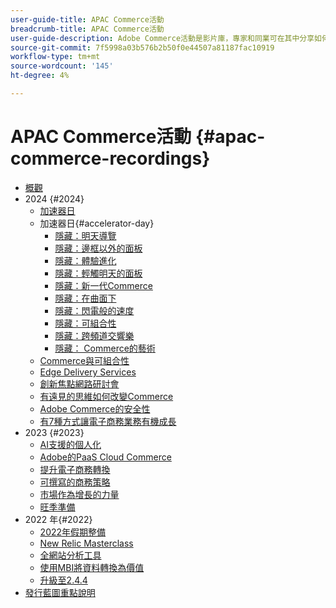 ```yaml
---
user-guide-title: APAC Commerce活動
breadcrumb-title: APAC Commerce活動
user-guide-description: Adobe Commerce活動是影片庫，專家和同業可在其中分享如何使用Adobe Commerce的想法和創意。
source-git-commit: 7f5998a03b576b2b50f0e44507a81187fac10919
workflow-type: tm+mt
source-wordcount: '145'
ht-degree: 4%

---
```



# APAC Commerce活動 {#apac-commerce-recordings}

+ [概觀](overview.md)
+ 2024 {#2024}
   + [加速器日](2024/accelerator-day/overview.md)
   + 加速器日{#accelerator-day}
      + [隱藏：明天導覽](./2024/accelerator-day/navigating-tomorrow.md)
      + [隱藏：邊框以外的面板](./2024/accelerator-day/panel-beyond-borders.md)
      + [隱藏：體驗進化](./2024/accelerator-day/experience-evolution.md)
      + [隱藏：輕觸明天的面板](./2024/accelerator-day/panel-tapping-into-tomorrow.md)
      + [隱藏：新一代Commerce](./2024/accelerator-day/next-gen-commerce.md)
      + [隱藏：在曲面下](./2024/accelerator-day/beneath-the-surface.md)
      + [隱藏：閃電般的速度](./2024/accelerator-day/lightning-speed.md)
      + [隱藏：可組合性](./2024/accelerator-day/composability.md)
      + [隱藏：跨頻道交響樂](./2024/accelerator-day/cross-channel-symphony.md)
      + [隱藏： Commerce的藝術](./2024/accelerator-day/the-art-of-commerce.md)
   + [Commerce與可組合性](2024/commerce-and-composability.md)
   + [Edge Delivery Services](2024/edge-delivery-services.md)
   + [創新焦點網路研討會](2024/innovation-spotlight.md)
   + [有遠見的思維如何改變Commerce](2024/visionary-thinking.md)
   + [Adobe Commerce的安全性](2024/security-overview.md)
   + [有7種方式讓電子商務業務有機成長](2024/grow-ecommerce-business.md)
+ 2023 {#2023}
   + [AI支援的個人化](2023/ai-personalisation.md)
   + [Adobe的PaaS Cloud Commerce](2023/adobes-paas-cloud-commerce.md)
   + [提升電子商務轉換](2023/ecommerce-conversions.md)
   + [可撰寫的商務策略](2023/composable-commerce.md)
   + [市場作為增長的力量](2023/marketplaces.md)
   + [旺季準備](2023/peak-season-prep.md)
+ 2022 年{#2022}
   + [2022年假期整備](2022/holiday.md)
   + [New Relic Masterclass](2022/new-relic.md)
   + [全網站分析工具](2022/analysis-tool.md)
   + [使用MBI將資料轉換為價值](2022/mbi.md)
   + [升級至2.4.4](2022/upgrade.md)
+ [發行藍圖重點說明](release-highlights.md)

<!--+ Commerce Events {#commerce-events}
  + [Overview](commerce-events/overview.md)
  + 2022 {#2022}
    + [Top Tips and Tricks for Adobe Campaign Standard](customer-journeys/2022/tips-and-tricks.md)
    + [Develop and customize data models in Adobe [!DNL Campaign Classic]](customer-journeys/2022/data-models.md)

+ Data and insights {#commerce-release-updates}
  + [Overview](commerce-release-updates/overview.md)
  + 2022 {#2022}
    + [Innovations and trends](data-and-insights/2022/innovations.md)
    + [Sensei and Analysis Workspace](data-and-insights/2022/sensei.md)
    + [Personalize and automate with Adobe Target](data-and-insights/2022/personalize.md)
    + [Analytics and Target applications for Mobile and Apps](data-and-insights/2022/mobile-and-apps.md)
    + [Cross Device Analytics and Customer Journey Analytics](data-and-insights/2022/cross-device-analytics.md) -->